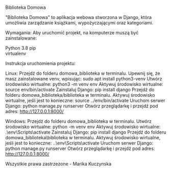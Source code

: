 Biblioteka Domowa
 
"Biblioteka Domowa" to aplikacja webowa stworzona w Django, która umożliwia zarządzanie książkami, wypożyczającymi oraz kategoriami.
 
Wymagania: Aby uruchomić projekt, na komputerze muszą być zainstalowane:

Python 3.8
pip  
virtualenv  

Instrukcja uruchomienia projektu:
 
Linux:
Przejdź do folderu domowa_biblioteka w terminalu.
Upewnij się, że masz zainstalowane venv, wpisując: sudo apt install python3-venv
Utwórz środowisko wirtualne: python3 -m venv env
Aktywuj środowisko wirtualne: source env/bin/activate
Zainstaluj Django: pip install django
Przejdź do folderu domowa_biblioteka/biblioteka w terminalu.
Aktywuj środowisko wirtualne, jeśli jest to konieczne: source ../env/bin/activate
Uruchom serwer Django: python manage.py runserver
Otwórz przeglądarkę i przejdź pod adres: http://127.0.0.1:8000/

Windows:
Przejdź do folderu domowa_biblioteka w terminalu.
Utwórz środowisko wirtualne: python -m venv env
Aktywuj środowisko wirtualne: .\env\Scripts\activate
Zainstaluj Django: pip install django
Przejdź do folderu domowa_biblioteka\biblioteka w terminalu.
Aktywuj środowisko wirtualne, jeśli jest to konieczne: ..\env\Scripts\activate
Uruchom serwer Django: python manage.py runserver
Otwórz przeglądarkę i przejdź pod adres: http://127.0.0.1:8000/

Wszystkie prawa zastrzezone - Marika Kuczynska
